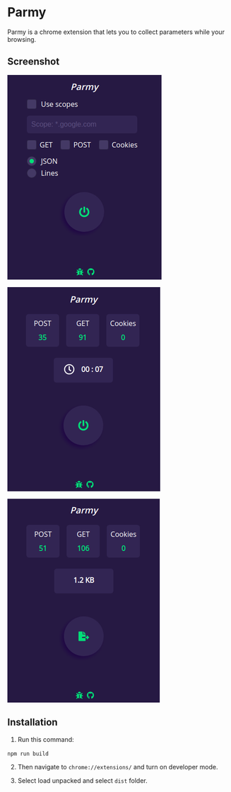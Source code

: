 # Parmy

Parmy is a chrome extension that lets you to collect parameters while your browsing. 

## Screenshot

![ss1](https://raw.githubusercontent.com/0xParrot/Parmy/master/screenshots/ss1.png)

![ss1](https://raw.githubusercontent.com/0xParrot/Parmy/master/screenshots/ss2.png)

![ss1](https://raw.githubusercontent.com/0xParrot/Parmy/master/screenshots/ss3.png)

## Installation

1. Run this command:

`npm run build`

2. Then navigate to `chrome://extensions/` and turn on developer mode.

3. Select load unpacked and select `dist` folder.
